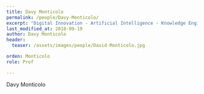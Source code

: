 ```yaml
---
title: Davy Monticolo
permalink: /people/Davy-Monticolo/
excerpt: "Digital Innovation - Artificial Intelligence - Knowledge Engineering"
last_modified_at: 2018-09-19
author: Davy Monticolo
header:
  teaser: /assets/images/people/David-Monticolo.jpg

orden: Monticolo
role: Prof

---
```


Davy Monticolo
